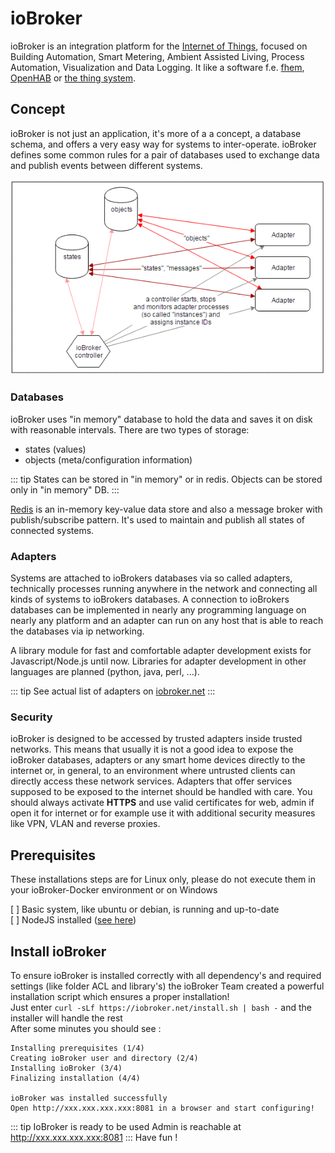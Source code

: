 # ioBroker

ioBroker is an integration platform for the [Internet of Things](http://en.wikipedia.org/wiki/Internet_of_Things),
focused on Building Automation, Smart Metering, Ambient Assisted Living, Process Automation, Visualization and
Data Logging. It like a software f.e. [fhem](http://fhem.de), [OpenHAB](http://www.openhab.org/) or
[the thing system](http://thethingsystem.com/).

## Concept

ioBroker is not just an application, it's more of a a concept, a database schema, and offers a very easy way for systems
to inter-operate. ioBroker defines some common rules for a pair of databases used to exchange data and publish events
between different systems.

![architecture](./img/architecture.png)

### Databases

ioBroker uses "in memory" database to hold the data and saves it on disk with reasonable intervals. There are two types of
storage:
- states (values)
- objects (meta/configuration information)

::: tip
States can be stored in "in memory" or in redis. Objects can be stored only in "in memory" DB.
:::

[Redis](http://redis.io/) is an in-memory key-value data store and also a message broker with publish/subscribe pattern.
It's used to maintain and publish all states of connected systems.

### Adapters

Systems are attached to ioBrokers databases via so called adapters, technically processes running anywhere
in the network and connecting all kinds of systems to ioBrokers databases. A connection to ioBrokers databases can be
implemented in nearly any programming language on nearly any platform and an adapter can run on any host that is able to
reach the databases via ip networking.

A library module for fast and comfortable adapter development exists for Javascript/Node.js until now. Libraries for
adapter development in other languages are planned (python, java, perl, ...).

::: tip
See actual list of adapters on [iobroker.net](http://iobroker.net/#en/adapters)
:::
### Security

ioBroker is designed to be accessed by trusted adapters inside trusted networks. This means that usually it is not a
good idea to expose the ioBroker databases, adapters or any smart home devices directly to the internet or, in general,
to an environment where untrusted clients can directly access these network services. Adapters that offer services
supposed to be exposed to the internet should be handled with care. You should always activate **HTTPS** and use valid
certificates for web, admin if open it for internet or for example use it with additional security measures like VPN,
VLAN and reverse proxies.

## Prerequisites
These installations steps are for Linux only, please do not execute them in your ioBroker-Docker environment or on Windows


[ ] Basic system, like ubuntu or debian, is running and up-to-date  
[ ] NodeJS installed ([see here](./03.ProxmoxLXC.md#NodeJS))

## Install ioBroker
To ensure ioBroker is installed correctly with all dependency's and required settings (like folder ACL and library's) the ioBroker Team created a powerful installation script which ensures a proper installation!  
Just enter ```curl -sLf https://iobroker.net/install.sh | bash -``` and the installer will handle the rest  
After some minutes you should see :
```
Installing prerequisites (1/4)
Creating ioBroker user and directory (2/4)
Installing ioBroker (3/4)
Finalizing installation (4/4)

ioBroker was installed successfully
Open http://xxx.xxx.xxx.xxx:8081 in a browser and start configuring!
```

::: tip IoBroker is ready to be used
Admin is reachable at http://xxx.xxx.xxx.xxx:8081
::: 
Have fun !
